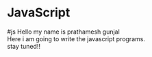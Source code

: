 # JavaScript
#js 
Hello my name is prathamesh gunjal
<br>
Here i am going to write the javascript programs.
<br>
stay tuned!!
<br>